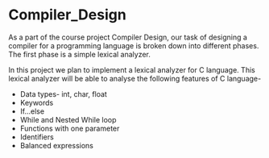 # Compiler_Design
As a part of the course project Compiler Design, our task of designing a compiler for a programming language is broken down into different phases. The first phase is a simple lexical analyzer.

In this project we plan to implement a lexical analyzer for C language. This lexical analyzer will be able to analyse the following features of C language- <br />
  - Data types- int, char, float <br />
  - Keywords <br />
  - If...else <br />
  - While and Nested While loop <br />
  - Functions with one parameter <br />
  - Identifiers <br />
  - Balanced expressions <br />
